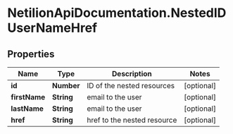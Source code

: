 # NetilionApiDocumentation.NestedIDUserNameHref

## Properties
Name | Type | Description | Notes
------------ | ------------- | ------------- | -------------
**id** | **Number** | ID of the nested resources | [optional] 
**firstName** | **String** | email to the user | [optional] 
**lastName** | **String** | email to the user | [optional] 
**href** | **String** | href to the nested resource | [optional] 


